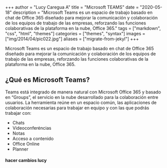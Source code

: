 +++
author = "Lucy Caregua A"
title = "Microsoft TEAMS"
date = "2020-05-18"
description = "Microsoft Teams es un espacio de trabajo basado en chat de Office 365 diseñado para mejorar la comunicación y colaboración de los equipos de trabajo de las empresas, reforzando las funciones colaborativas de la plataforma en la nube, Office 365."
tags = ["markdown", "css", "html", "themes"]
categories = ["themes", "syntax"]
images  = ["img/2014/04/pic022.jpg"]
aliases = ["migrate-from-jekyl"]
+++

 Microsoft Teams es un espacio de trabajo basado en chat de Office 365 diseñado para mejorar la comunicación y colaboración de los equipos de trabajo de las empresas, reforzando las funciones colaborativas de la plataforma en la nube, Office 365.

## ¿Qué es Microsoft Teams?

Teams está integrado de manera natural con Microsoft Office 365 y basado en “Groups”, el servicio en la nube desarrollado para la colaboración entre usuarios. La herramienta reúne en un espacio común, las aplicaciones de colaboración necesarias para trabajar en equipo y con las que podrás trabajar con:

* Chats
* Videoconferéncias
* Notas
* Acceso a contenido
* Office Online
* Planner

#### hacer cambios lucy

> 
> 

